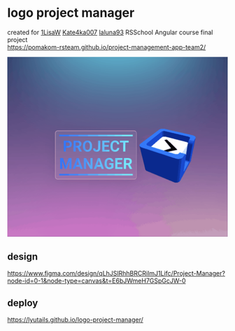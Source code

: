 # logo project manager

created for [1LisaW](https://github.com/1LisaW) [Kate4ka007](https://github.com/Kate4ka007) [laluna93](https://github.com/laluna93) RSSchool Angular course final project</br>
https://pomakom-rsteam.github.io/project-management-app-team2/

![logo gif](./logo_cube_1.gif)

## design

https://www.figma.com/design/qLhJSlRhhBRCRiImJ1Lifc/Project-Manager?node-id=0-1&node-type=canvas&t=E6bJWmeH7GSpGcJW-0

## deploy

https://lyutails.github.io/logo-project-manager/
